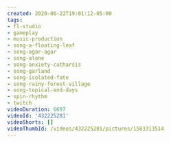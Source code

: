 ```yaml
---
created: 2020-06-22T19:01:12-05:00
tags:
- fl-studio
- gameplay
- music-production
- song-a-floating-leaf
- song-agar-agar
- song-alone
- song-anxiety-catharsis
- song-garland
- song-isolated-fate
- song-rainy-forest-village
- song-topical-end-days
- spin-rhythm
- twitch
videoDuration: 6697
videoId: '432225281'
videoShorts: []
videoThumbId: /videos/432225281/pictures/1583313514
---
```

